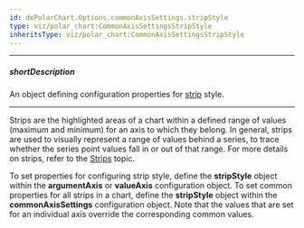 ```yaml
---
id: dxPolarChart.Options.commonAxisSettings.stripStyle
type: viz/polar_chart:CommonAxisSettingsStripStyle
inheritsType: viz/polar_chart:CommonAxisSettingsStripStyle
---
```

---
##### shortDescription
An object defining configuration properties for [strip](/concepts/05%20UI%20Components/PolarChart/10%20Visual%20Elements/100%20Strips.md '/Documentation/Guide/UI_Components/PolarChart/Visual_Elements/#Strips') style.

---
Strips are the highlighted areas of a chart within a defined range of values (maximum and minimum) for an axis to which they belong. In general, strips are used to visually represent a range of values behind a series, to trace whether the series point values fall in or out of that range. For more details on strips, refer to the [Strips](/concepts/05%20UI%20Components/PolarChart/10%20Visual%20Elements/100%20Strips.md '/Documentation/Guide/UI_Components/PolarChart/Visual_Elements/#Strips') topic.

To set properties for configuring strip style, define the **stripStyle** object within the **argumentAxis** or **valueAxis** configuration object. To set common properties for all strips in a chart, define the **stripStyle** object within the **commonAxisSettings** configuration object. Note that the values that are set for an individual axis override the corresponding common values.